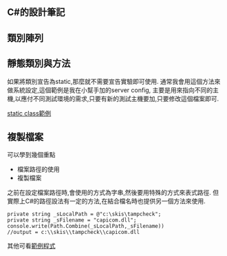 C#的設計筆記
----------


## 類別陣列



## 靜態類別與方法
如果將類別宣告為static,那麼就不需要宣告實驗即可使用. 通常我會用這個方法來做系統設定,這個範例是我在小幫手加的server config, 主要是用來指向不同的主機,以應付不同測試環境的需求,只要有新的測試主機要加,只要修改這個檔案即可.

[static class範例](https://bitbucket.org/tony62101/skis/src/c5b5d811bad270c1eb9b9766bc0c1e9168d3fcf0/%E7%AF%84%E4%BE%8B%E7%A8%8B%E5%BC%8F/static%20class%E7%AF%84%E4%BE%8B/ServerConfig.cs?at=master)


## 複製檔案

可以學到幾個重點

- 檔案路徑的使用
- 複製檔案

之前在設定檔案路徑時,會使用的方式為字串,然後要用特殊的方式來表式路徑. 但實際上C#的路徑設法有一定的方法,在結合檔名時也提供另一個方法來使用.

```
private string _sLocalPath = @"c:\skis\tampcheck";
private string _sFilename = "capicom.dll";
console.write(Path.Combine(_sLocalPath,_sFilename))
//output = c:\\skis\\tampcheck\\capicom.dll
```

其他可看[範例程式]()


